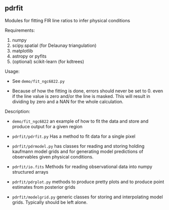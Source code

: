 pdrfit
-

Modules for fitting FIR line ratios to infer physical conditions

Requirements:

1. numpy
2. scipy.spatial (for Delaunay triangulation)
3. matplotlib
4. astropy or pyfits
5. (optional)  scikit-learn (for kdtrees)


Usage:
- See `demo/fit_ngc6822.py`

- Because of how the fitting is done, errors should never be set
  to 0. even if the line value is zero and/or the line is masked.
  This will result in dividing by zero and a NAN for the whole
  calculation.

Description:
- `demo/fit_ngc6822` an example of how to fit the data and store and
  produce output for a given region

- `pdrfit/pdrfit.py` Has a method to fit data for a single pixel

- `pdrfit/pdrmodel.py` has classes for reading and storing holding
kaufmann model grids and for generating model predictions of
observables given physical conditions. 

- `pdrfit/io.fits` Methods for reading observational data into numpy
  structured arrays

- `pdrfit/pdrplot.py` methods to produce pretty plots and to produce
  point estimates from posterior grids

- `pdrfit/modelgrid.py` generic classes for storing and interpolating
  model grids.  Typically should be left alone.
